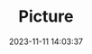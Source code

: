 ---
weight: 1
images:
- /images/edited/38.jpeg
title: Picture
date: 2023-11-11 14:03:37
tags:
- luminar
- work
---